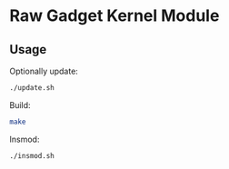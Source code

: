 Raw Gadget Kernel Module
========================

## Usage

Optionally update:

``` bash
./update.sh
```

Build:

``` bash
make
```

Insmod:

``` bash
./insmod.sh
```
